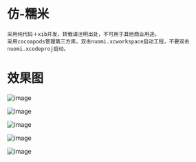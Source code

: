 # 仿-糯米

    采用纯代码＋xib开发，转载请注明出处，不可用于其他商业用途。
    采用cocoapods管理第三方库，双击nuomi.xcworkspace启动工程，不要双击nuomi.xcodeproj启动。

# 效果图

![image](https://github.com/Fyus1201/nuomi/blob/master/image/mov1.gif)  

![image](https://github.com/Fyus1201/nuomi/blob/master/image/mov2.gif) 

![image](https://github.com/Fyus1201/nuomi/blob/master/image/mov3.gif) 

![image](https://github.com/Fyus1201/nuomi/blob/master/image/mov4.gif) 

![image](https://github.com/Fyus1201/nuomi/blob/master/image/mov5.gif) 

